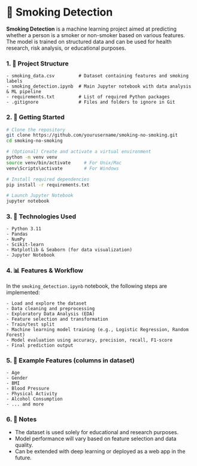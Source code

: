 # 🚬 Smoking Detection

**Smoking Detection** is a machine learning project aimed at predicting whether a person is a smoker or non-smoker based on various features. The model is trained on structured data and can be used for health research, risk analysis, or educational purposes.

### 1. 📁 Project Structure
```
- smoking_data.csv         # Dataset containing features and smoking labels
- smoking_detection.ipynb  # Main Jupyter notebook with data analysis & ML pipeline
- requirements.txt         # List of required Python packages
- .gitignore               # Files and folders to ignore in Git
```

### 2. 🚀 Getting Started
```bash
# Clone the repository
git clone https://github.com/yourusername/smoking-no-smoking.git
cd smoking-no-smoking

# (Optional) Create and activate a virtual environment
python -m venv venv
source venv/bin/activate     # For Unix/Mac
venv\Scripts\activate        # For Windows

# Install required dependencies
pip install -r requirements.txt

# Launch Jupyter Notebook
jupyter notebook
```

### 3. 🧠 Technologies Used
```
- Python 3.11
- Pandas
- NumPy
- Scikit-learn
- Matplotlib & Seaborn (for data visualization)
- Jupyter Notebook
```

### 4. 📊 Features & Workflow
In the `smoking_detection.ipynb` notebook, the following steps are implemented:
```
- Load and explore the dataset
- Data cleaning and preprocessing
- Exploratory Data Analysis (EDA)
- Feature selection and transformation
- Train/test split
- Machine learning model training (e.g., Logistic Regression, Random Forest)
- Model evaluation using accuracy, precision, recall, F1-score
- Final prediction output
```

### 5. 🧪 Example Features (columns in dataset)
```
- Age
- Gender
- BMI
- Blood Pressure
- Physical Activity
- Alcohol Consumption
- ... and more
```

### 6. 📌 Notes
- The dataset is used solely for educational and research purposes.
- Model performance will vary based on feature selection and data quality.
- Can be extended with deep learning or deployed as a web app in the future.
